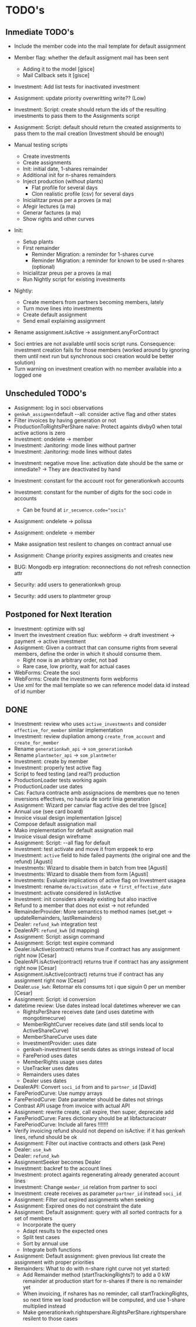 # TODO's

## Inmediate TODO's


- Include the member code into the mail template for default assignment
- Member flag: whether the default assigment mail has been sent
    + Adding it to the model [gisce]
    - Mail Callback sets it [gisce]
- Investment: Add list tests for inactivated investment
- Assignment: update priority overwritting write?? (Low)
- Investment: Script: create should return the ids of the resulting investments to pass them to the Assignments script
- Assignment: Script: default should return the created assignments to pass them to the mail creation (Investment should be enough)
- Manual testing scripts
    + Create investments
    + Create assignments
    - Init: initial date, 1-shares remainder
    - Additional init for n-shares remainders
    - Inject production (without plants)
        - Flat profile for several days
        - Clon realistic profile (csv) for several days
    - Inicialitzar preus per a proves (a ma)
    - Afegir lectures (a ma)
    - Generar factures (a ma)
    + Show rights and other curves

- Init:
    - Setup plants
    - First remainder
        - Reminder Migration: a reminder for 1-shares curve
        - Reminder Migration: a reminder for known to be used n-shares (optional)
    - Inicialitzar preus per a proves (a ma)
    - Run Nightly script for existing investments
- Nightly:
    - Create members from partners becoming members, lately
    - Turn move lines into investments
    - Create default assignment
    - Send email explaining assignment

+ Rename assignment.isActive -> assignment.anyForContract

- Soci entries are not available until socis script runs. Consequence: investment creation fails for those members (worked around by ignoring them until next run but synchronous soci creation would be better solution)
- Turn warning on investment creation with no member available into a logged one


## Unscheduled TODO's

- Assignment: log in soci observations
- `genkwh_assigment`default --all: consider active flag and other states
- Filter invoices by having generation or not
- ProductionToRightsPerShare naive: Protect againts divby0 when total active actions is zero
- Investment: ondelete -> member
- Investment: Janitoring: mode lines without partner
- Investment: Janitoring: mode lines without dates
+ Investment: negative move line: activation date should be the same or inmediate? -> They are deactivated by hand
- Investment: constant for the account root for generationkwh accounts
- Investment: constant for the number of digits for the soci code in accounts
    - Can be found at `ir_secuence.code="socis"`

- Assignment: ondelete -> polissa
- Assignment: ondelete -> member
- Make assignation test resilent to changes on contract annual use
- Assignment: Change priority expires assigments and creates new


- BUG: Mongodb erp integration: reconnections do not refresh connection attr
- Security: add users to generationkwh group
- Security: add users to plantmeter group


## Postponed for Next Iteration

- Investment: optimize with sql
- Invert the investment creation flux: webform -> draft investment -> payment -> active investment
- Assignment: Given a contract that can consume rights from several members, define the order in which it should consume them.
    - Right now is an arbitrary order, not bad
    - Rare case, low priority, wait for actual cases
- WebForms: Create the soci
- WebForms: Create the investments form webforms
- Use xml for the mail template so we can reference model data id instead of id number


## DONE

+ Investment: review who uses `active_investments` and consider `effective_for_member` similar implementation
+ Investment: review dupliation among `create_from_account` and `create_for_member`
+ Rename `generationkwh_api` -> `som_generationkwh`
+ Rename `plantmeter_api` -> `som_plantmeter`
+ Investment: create by member
+ Investment: properly test active flag
+ Script to feed testing (and real?) production
+ ProductionLoader tests working again
+ ProductionLoader use dates
+ Cas: Factura contracte amb assignacions de membres que no tenen inversions effectives, no hauria de sortir linia generation
+ Assignment: Wizard per canviar flag active des del tree [gisce]
+ Annual use (see card board)
+ Invoice visual design implementation [gisce]
+ Compose default assignation mail
+ Mako implementation for default assignation mail
+ Invoice visual design wireframe
+ Assignment: Script: --all flag for default
+ Investment: test activate and move it from erppeek to erp
+ Investment: `active` field to hide failed payments (the original one and the refund) [Agusti]
+ Investments: Wizard to disable them in batch from tree [Agusti]
+ Investments: Wizard to disable them from form [Agusti]
+ Investments: Evaluate implications of active flag on Investment usagea
+ Investment: rename `de/activation_date` -> `first_effective_date`
+ Investment: activate considered in listActive
+ Investment: init considers already existing but also inactive
+ Refund to a member that does not exist -> not refunded
+ RemainderProvider: More semantics to method names (set,get -> updateRemainders, lastRemainders)
+ Dealer: `refund_kwh` integration test
+ DealerAPI: `refund_kwh` (id mapping)
+ Assignment: Script: assign command
+ Assignment: Script: test expire command
+ Dealer.isActive(contract) returns true if contract has any assignment right now [Cesar]
+ DealerAPI.isActive(contract) returns true if contract has any assignment right now [Cesar]
+ Assignment.isActive(contract) returns true if contract has any assignment right now [Cesar]
+ Dealer.`use_kwh`: Retornar els consums tot i que siguin 0 per un member [Cesar]
+ Assignment: Script: id conversion
+ datetime review: Use dates instead local datetimes wherever we can
    + RightsPerShare receives date (and uses datetime with mongotimecurve)
    + MemberRightCurver receives date (and still sends local to ActiveShareCurve)
    + MemberShareCurve uses date
    + InvestmentProvider: uses date
    + genkwh-investment list sends dates as strings instead of local
    + FarePeriod uses dates
    + MemberRights usage uses dates
    + UseTracker uses dates
    + Remainders uses dates
    + Dealer uses dates
+ DealerAPI: Convert `soci_id` from and to `partner_id` [David]
+ FarePeriodCurve: Use numpy arrays
+ FarePeriodCurve: Date parameter should be dates not strings
+ Contrast API usage from invoice with actual API
+ Assignment: rewrite create, call expire, then super, deprecate add
+ FarePeriodCurve: Fares dictionary should be at libfacturacioatr
+ FarePeriodCurve: Include all fares !!!!!!!
+ Verify invoicing refund should not depend on isActive: if it has genkwh lines, refund should be ok
+ Assignment: Filter out inactive contracts and others (ask Pere)
+ Dealer: `use_kwh`
+ Dealer: `refund_kwh`
+ AssignmentSeeker becomes Dealer
+ Investment: backref to the account lines
+ Investment: protect againts regenerating already generated account lines
+ Investment: Change `member_id` relation from partner to soci
+ Investment: create receives as parameter `partner_id` instead `soci_id`
+ Assignment: Filter out expired assignments when seeking
+ Assignment: Expired ones do not constraint the date
+ Assignment: Default assignment: query with all sorted contracts for a set of members
    + Incorporate the query
    + Adapt results to the expected ones
    + Split test cases
    + Sort by annual use
    + Integrate both functions
+ Assignment: Default assignment: given previous list create the assignment with proper priorities
+ Remainders: What to do with n-share right curve not yet started:
	+ Add Remainder method (startTrackingRights?) to add a 0 kW remainder at production start for n-shares if there is no remainder yet
	+ When invoicing, if nshares has no reminder, call startTrackingRights, so next time we load production will be computed, and use 1-share multiplied instead
	+ Make generationkwh.rightspershare.RightsPerShare.rightspershare resilent to those cases



